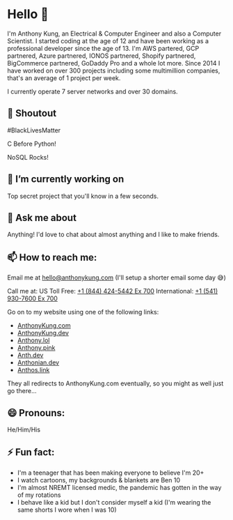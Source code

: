 # Hello 👋

I'm Anthony Kung, an Electrical & Computer Engineer and also a Computer Scientist. I started coding at the age of 12 and have been working as a professional developer since the age of 13. I'm AWS partered, GCP partnered, Azure partnered, IONOS partnered, Shopify partnered, BigCommerce partnered, GoDaddy Pro and a whole lot more. Since 2014 I have worked on over 300 projects including some multimillion companies, that's an average of 1 project per week.

I currently operate 7 server networks and over 30 domains.

## 📢 Shoutout
 #BlackLivesMatter
 
 C Before Python!
 
 NoSQL Rocks!

## 🔭 I’m currently working on

Top secret project that you'll know in a few seconds.

## 💬 Ask me about

Anything! I'd love to chat about almost anything and I like to make friends.

## 📫 How to reach me:

Email me at [hello@anthonykung.com](mailto:hello@anthonykung.com) (I'll setup a shorter email some day 😅)

Call me at:
US Toll Free: [+1 (844) 424-5442 Ex 700](tel:+18444245442,700)
International: [+1 (541) 930-7600 Ex 700](tel:+15419307600,700)

Go on to my website using one of the following links:
- [AnthonyKung.com](https://anthonykung.com)
- [AnthonyKung.dev](https://anthonykung.dev)
- [Anthony.lol](https://anthony.lol)
- [Anthony.pink](https://anthony.pink)
- [Anth.dev](https://anth.dev)
- [Anthonian.dev](https://anthonian.dev)
- [Anthos.link](https://anthos.link)

They all redirects to AnthonyKung.com eventually, so you might as well just go there...

## 😄 Pronouns:

He/Him/His

## ⚡ Fun fact:

- I'm a teenager that has been making everyone to believe I'm 20+
- I watch cartoons, my backgrounds & blankets are Ben 10
- I'm almost NREMT licensed medic, the pandemic has gotten in the way of my rotations
- I behave like a kid but I don't consider myself a kid (I'm wearing the same shorts I wore when I was 10)

<!--
**Anthonykung/Anthonykung** is a ✨ _special_ ✨ repository because its `README.md` (this file) appears on your GitHub profile.

Here are some ideas to get you started:

- 🔭 I’m currently working on ...
- 🌱 I’m currently learning ...
- 👯 I’m looking to collaborate on ...
- 🤔 I’m looking for help with ...
- 💬 Ask me about ...
- 📫 How to reach me: ...
- 😄 Pronouns: ...
- ⚡ Fun fact: ...
-->
